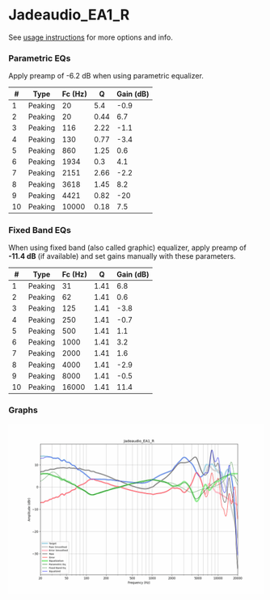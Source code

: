 # Jadeaudio_EA1_R
See [usage instructions](https://github.com/jaakkopasanen/AutoEq#usage) for more options and info.

### Parametric EQs
Apply preamp of -6.2 dB when using parametric equalizer.

|   # | Type    |   Fc (Hz) |    Q |   Gain (dB) |
|-----|---------|-----------|------|-------------|
|   1 | Peaking |        20 | 5.4  |        -0.9 |
|   2 | Peaking |        20 | 0.44 |         6.7 |
|   3 | Peaking |       116 | 2.22 |        -1.1 |
|   4 | Peaking |       130 | 0.77 |        -3.4 |
|   5 | Peaking |       860 | 1.25 |         0.6 |
|   6 | Peaking |      1934 | 0.3  |         4.1 |
|   7 | Peaking |      2151 | 2.66 |        -2.2 |
|   8 | Peaking |      3618 | 1.45 |         8.2 |
|   9 | Peaking |      4421 | 0.82 |       -20   |
|  10 | Peaking |     10000 | 0.18 |         7.5 |

### Fixed Band EQs
When using fixed band (also called graphic) equalizer, apply preamp of **-11.4 dB** (if available) and set gains manually with these parameters.

|   # | Type    |   Fc (Hz) |    Q |   Gain (dB) |
|-----|---------|-----------|------|-------------|
|   1 | Peaking |        31 | 1.41 |         6.8 |
|   2 | Peaking |        62 | 1.41 |         0.6 |
|   3 | Peaking |       125 | 1.41 |        -3.8 |
|   4 | Peaking |       250 | 1.41 |        -0.7 |
|   5 | Peaking |       500 | 1.41 |         1.1 |
|   6 | Peaking |      1000 | 1.41 |         3.2 |
|   7 | Peaking |      2000 | 1.41 |         1.6 |
|   8 | Peaking |      4000 | 1.41 |        -2.9 |
|   9 | Peaking |      8000 | 1.41 |        -0.5 |
|  10 | Peaking |     16000 | 1.41 |        11.4 |

### Graphs
![](./Jadeaudio_EA1_R.png)
